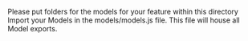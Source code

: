 Please put folders for the models for your feature within this directory
Import your Models in the models/models.js file. This file will house all Model exports.
